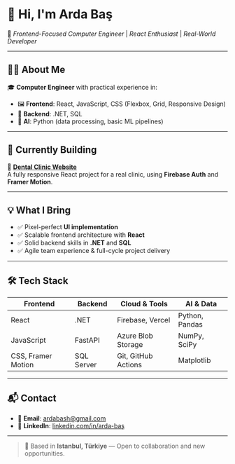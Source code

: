 # 👋 Hi, I'm **Arda Baş**

🚀 *Frontend-Focused Computer Engineer* | *React Enthusiast* | *Real-World Developer*

---

## 🧑‍💻 About Me

🎓 **Computer Engineer** with practical experience in:
- 🖼️ **Frontend**: React, JavaScript, CSS (Flexbox, Grid, Responsive Design)
- 🔧 **Backend**: .NET, SQL
- 🧠 **AI**: Python (data processing, basic ML pipelines)

---

## 🔧 Currently Building

🦷 **[Dental Clinic Website](https://github.com/ArdaBass)**  
A fully responsive React project for a real clinic, using **Firebase Auth** and **Framer Motion**.

---

## 💡 What I Bring

- ✅ Pixel-perfect **UI implementation**
- ✅ Scalable frontend architecture with **React**
- ✅ Solid backend skills in **.NET** and **SQL**
- ✅ Agile team experience & full-cycle project delivery

---

## 🛠 Tech Stack

| **Frontend**        | **Backend**      | **Cloud & Tools**        | **AI & Data**       |
|---------------------|------------------|---------------------------|----------------------|
| React               | .NET             | Firebase, Vercel          | Python, Pandas       |
| JavaScript          | FastAPI          | Azure Blob Storage        | NumPy, SciPy         |
| CSS, Framer Motion  | SQL Server       | Git, GitHub Actions       | Matplotlib           |

---

## 📬 Contact

- 📧 **Email**: [ardabash@gmail.com](mailto:ardabash@gmail.com)  
- 🔗 **LinkedIn**: [linkedin.com/in/arda-baş](https://www.linkedin.com/in/arda-ba%C5%9F-001717229)

---

> 📍 Based in **Istanbul, Türkiye** — Open to collaboration and new opportunities.
